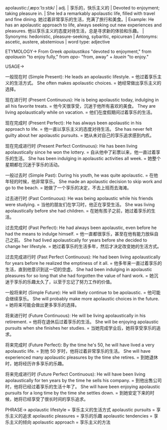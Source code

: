apolaustic:/ˌæpɔːˈlɔːstɪk/ | adj. |  享乐的，快乐主义的 | Devoted to enjoyment; taking pleasure in. |  She led a remarkably apolaustic life, filled with travel and fine dining. 她过着非常享乐的生活，充满了旅行和美食。| Example: He has an apolaustic approach to life, always seeking out new experiences and pleasures.  他以享乐主义的态度对待生活，总是寻求新的体验和乐趣。 | Synonyms: hedonistic, pleasure-seeking, sybaritic, epicurean | Antonyms: ascetic, austere, abstemious | word type: adjective

ETYMOLOGY->
From Greek *apolaustikos* "devoted to enjoyment," from *apolauein* "to enjoy fully," from *apo-* "from, away" + *lauein* "to enjoy."

USAGE->

一般现在时 (Simple Present):
He leads an apolaustic lifestyle. = 他过着享乐主义的生活方式。
She often makes apolaustic choices. = 她经常做出享乐主义的选择。


现在进行时 (Present Continuous):
He is being apolaustic today, indulging in all his favorite treats. = 他今天很享受，沉迷于他所有喜欢的美食。
They are living apolaustically while on vacation. = 他们在度假期间过着享乐的生活。


现在完成时 (Present Perfect):
He has always been apolaustic in his approach to life. = 他一直以享乐主义的态度对待生活。
She has never felt guilty about her apolaustic pursuits. = 她从未对自己的享乐追求感到内疚。


现在完成进行时 (Present Perfect Continuous):
He has been living apolaustically since he won the lottery. = 自从他中了彩票以来，他一直过着享乐的生活。
She has been indulging in apolaustic activities all week. = 她整个星期都在沉迷于享乐的活动。


一般过去时 (Simple Past):
During his youth, he was quite apolaustic. = 在他年轻的时候，他非常享乐。
She made an apolaustic decision to skip work and go to the beach. = 她做了一个享乐的决定，不去上班而去海滩。


过去进行时 (Past Continuous):
He was being apolaustic while his friends were studying. = 当他的朋友们在学习时，他正在享受生活。
She was living apolaustically before she had children. = 在她有孩子之前，她过着享乐的生活。


过去完成时 (Past Perfect):
He had always been apolaustic, even before he had the means to indulge himself. = 他一直都很享乐，甚至在他有能力放纵自己之前。
She had lived apolaustically for years before she decided to change her lifestyle. = 她过着享乐的生活多年，然后才决定改变她的生活方式。


过去完成进行时 (Past Perfect Continuous):
He had been living apolaustically for years before he realized the emptiness of it all. = 他多年来一直过着享乐的生活，直到他意识到这一切的空虚。
She had been indulging in apolaustic pleasures for so long that she had forgotten the value of hard work. = 她沉迷于享乐的乐趣太久了，以至于忘记了努力工作的价值。


一般将来时 (Simple Future):
He will likely continue to be apolaustic. = 他可能会继续享乐。
She will probably make more apolaustic choices in the future. = 她将来可能会做出更多享乐的选择。


将来进行时 (Future Continuous):
He will be living apolaustically in his retirement. = 他将在退休后过着享乐的生活。
She will be enjoying apolaustic pursuits when she finishes her studies. = 当她完成学业后，她将享受享乐的追求。


将来完成时 (Future Perfect):
By the time he's 50, he will have lived a very apolaustic life. = 到他 50 岁时，他将过着非常享乐的生活。
She will have experienced many apolaustic pleasures by the time she retires. = 到她退休时，她将经历许多享乐的乐趣。


将来完成进行时 (Future Perfect Continuous):
He will have been living apolaustically for ten years by the time he sells his company. = 到他出售公司时，他将已经过着享乐的生活十年了。
She will have been enjoying apolaustic pursuits for a long time by the time she settles down. = 到她安定下来的时候，她将已经享受了很长时间的享乐追求。


PHRASE->
apolaustic lifestyle = 享乐主义的生活方式
apolaustic pursuits = 享乐主义的追求
apolaustic pleasures = 享乐的乐趣
apolaustic tendencies = 享乐主义的倾向
apolaustic approach = 享乐主义的方法
